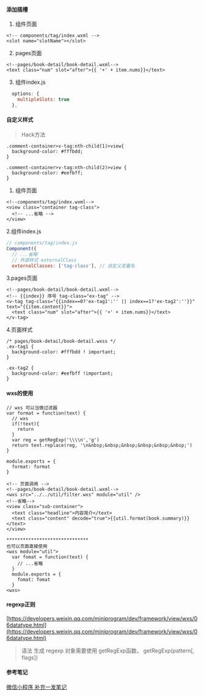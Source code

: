 #### 添加插槽
1. 组件页面
```
<!-- components/tag/index.wxml -->
<slot name="slotName"></slot>
```
2. pages页面
```
<!--pages/book-detail/book-detail.wxml-->
<text class="num" slot="after">{{ '+' + item.nums}}</text>
```
3. 组件index.js
```js
  options: {
    multipleSlots: true
  },
```

#### 自定义样式
> Hack方法
```
.comment-container>v-tag:nth-child(1)>view{
  background-color: #fffbdd;
}

.comment-container>v-tag:nth-child(2)>view {
  background-color: #eefbff;
}
```
1. 组件页面
```
<!--components/tag/index.wxml-->
<view class="container tag-class">
  <!-- ...省略 -->
</view>
```

2.组件index.js
```js
// components/tag/index.js
Component({
  // ...省略
  // 外部样式 externalClass
  externalClasses: ['tag-class'], // 自定义变量名
```

3.pages页面
```
<!--pages/book-detail/book-detail.wxml-->
<!-- {{index}} 序号 tag-class="ex-tag" -->
<v-tag tag-class="{{index==0?'ex-tag1':'' || index==1?'ex-tag2':''}}" text="{{item.content}}">
  <text class="num" slot="after">{{ '+' + item.nums}}</text>
</v-tag>
```
4.页面样式
```
/* pages/book-detail/book-detail.wxss */
.ex-tag1 {
  background-color: #fffbdd ! important;
}

.ex-tag2 {
  background-color: #eefbff !important;
}
```

#### wxs的使用
```
// wxs 可以当做过滤器
var format = function(text) {
  // wxs
  if(!text){
    return
  }
  var reg = getRegExp('\\\\n','g')
  return text.replace(reg, '\n&nbsp;&nbsp;&nbsp;&nbsp;&nbsp;&nbsp;')
}

module.exports = {
  format: format
}

<!-- 页面调用 -->
<!--pages/book-detail/book-detail.wxml-->
<wxs src="../../util/filter.wxs" module="util" />
<!--省略-->
<view class="sub-container">
  <text class="headline">内容简介</text>
  <text class="content" decode="true">{{util.format(book.summary)}}</text>
</view>

******************************
也可以页面直接使用
<wxs module="util">
  var fomat = function(text) {
    // ...省略
  }
  module.exports = {
    fomat: fomat
  }
<wxs>
```

#### regexp正则
[https://developers.weixin.qq.com/miniprogram/dev/framework/view/wxs/06datatype.html](https://developers.weixin.qq.com/miniprogram/dev/framework/view/wxs/06datatype.html)

> 语法 生成 regexp 对象需要使用 getRegExp函数。 getRegExp(pattern[, flags])


#### 参考笔记
[微信小程序 补充一发笔记](https://www.jianshu.com/p/7571cdaea370)